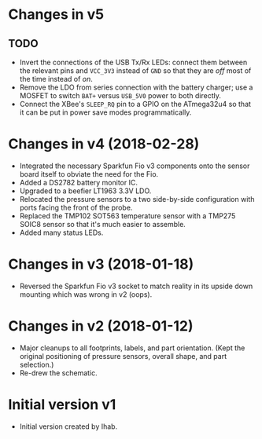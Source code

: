 # Changes in v5 #

## TODO ##

* Invert the connections of the USB Tx/Rx LEDs: connect them between the relevant pins and `VCC_3V3` instead of `GND` so that they are *off* most of the time instead of *on*.
* Remove the LDO from series connection with the battery charger; use a MOSFET to switch `BAT+` versus `USB_5V0` power to both directly.
* Connect the XBee's `SLEEP_RQ` pin to a GPIO on the ATmega32u4 so that it can be put in power save modes programmatically.

# Changes in v4 (2018-02-28) #

* Integrated the necessary Sparkfun Fio v3 components onto the sensor board itself to obviate the need for the Fio.
* Added a DS2782 battery monitor IC.
* Upgraded to a beefier LT1963 3.3V LDO.
* Relocated the pressure sensors to a two side-by-side configuration with ports facing the front of the probe.
* Replaced the TMP102 SOT563 temperature sensor with a TMP275 SOIC8 sensor so that it's much easier to assemble.
* Added many status LEDs.

# Changes in v3 (2018-01-18) #

* Reversed the Sparkfun Fio v3 socket to match reality in its upside down mounting which was wrong in v2 (oops).

# Changes in v2 (2018-01-12) #

* Major cleanups to all footprints, labels, and part orientation. (Kept the original positioning of pressure sensors, overall shape, and part selection.)
* Re-drew the schematic.

# Initial version v1 #

* Initial version created by Ihab.

